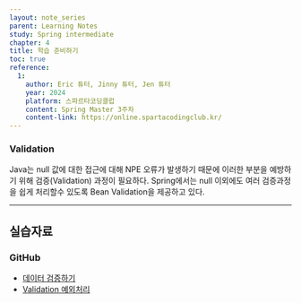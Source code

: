 ```yaml
---
layout: note_series
parent: Learning Notes
study: Spring intermediate
chapter: 4
title: 학습 준비하기
toc: true
reference:
  1: 
    author: Eric 튜터, Jinny 튜터, Jen 튜터
    year: 2024
    platform: 스파르타코딩클럽
    content: Spring Master 3주차
    content-link: https://online.spartacodingclub.kr/
---
```


### Validation
Java는 null 값에 대한 접근에 대해 NPE 오류가 발생하기 때문에 이러한 부분을 예방하기 위해 검증(Validation) 과정이 필요하다.
Spring에서는 null 이외에도 여러 검증과정을 쉽게 처리할수 있도록 Bean Validation을 제공하고 있다.

---

## 실습자료
### GitHub
- [데이터 검증하기](https://github.com/JISU-YANG/spring-auth/commit/ca0a8e43121dc8d44a5b5f8c1e59c5e94bb69590)
- [Validation 예외처리](https://github.com/JISU-YANG/spring-auth/commit/f9711f1a6aa999575e34a9d37454ecbbd598d39e)